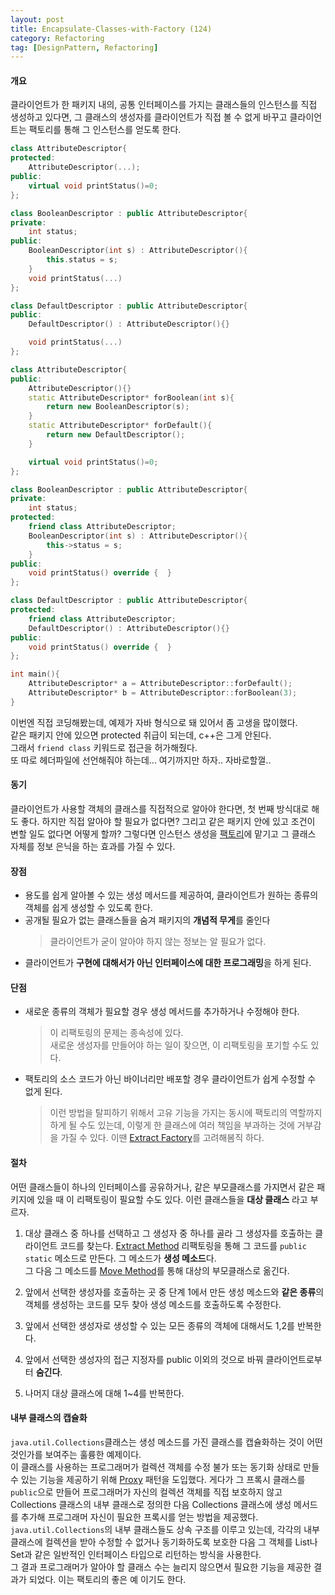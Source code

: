 ```yaml
---
layout: post
title: Encapsulate-Classes-with-Factory (124)
category: Refactoring
tag: [DesignPattern, Refactoring] 
---
```


#### 개요

클라이언트가 한 패키지 내의, 공통 인터페이스를 가지는 클래스들의 인스턴스를 직접 생성하고 있다면, 그 클래스의 생성자를 클라이언트가 직접 볼 수 없게 바꾸고 클라이언트는 팩토리를 통해 그 인스턴스를 얻도록 한다.  

```c++
class AttributeDescriptor{
protected:
    AttributeDescriptor(...);
public:
    virtual void printStatus()=0;
};

class BooleanDescriptor : public AttributeDescriptor{
private:
    int status;
public:
    BooleanDescriptor(int s) : AttributeDescriptor(){
        this.status = s;
    }
    void printStatus(...)
};

class DefaultDescriptor : public AttributeDescriptor{
public:
    DefaultDescriptor() : AttributeDescriptor(){}

    void printStatus(...)
};
```

```c++
class AttributeDescriptor{
public:
    AttributeDescriptor(){}
    static AttributeDescriptor* forBoolean(int s){
        return new BooleanDescriptor(s);
    }
    static AttributeDescriptor* forDefault(){
        return new DefaultDescriptor();
    }

    virtual void printStatus()=0;
};

class BooleanDescriptor : public AttributeDescriptor{
private:
    int status;
protected:
    friend class AttributeDescriptor;
    BooleanDescriptor(int s) : AttributeDescriptor(){
        this->status = s;
    }
public:
    void printStatus() override {  }
};

class DefaultDescriptor : public AttributeDescriptor{
protected:
    friend class AttributeDescriptor;
    DefaultDescriptor() : AttributeDescriptor(){}
public:
    void printStatus() override {  }
};

int main(){
    AttributeDescriptor* a = AttributeDescriptor::forDefault();
    AttributeDescriptor* b = AttributeDescriptor::forBoolean(3);
}

```

이번엔 직접 코딩해봤는데, 예제가 자바 형식으로 돼 있어서 좀 고생을 많이했다.  
같은 패키지 안에 있으면 protected 취급이 되는데, c++은 그게 안된다.  
그래서 `friend class` 키워드로 접근을 허가해줬다.  
또 따로 헤더파일에 선언해줘야 하는데... 여기까지만 하자.. 자바로할껄..  

#### 동기

클라이언트가 사용할 객체의 클래스를 직접적으로 알아야 한다면, 첫 번째 방식대로 해도 좋다. 하지만 직접 알아야 할 필요가 없다면? 그리고 같은 패키지 안에 있고 조건이 변할 일도 없다면 어떻게 할까? 그렇다면 인스턴스 생성을 [팩토리](https://jo631.github.io/designpattern/2021/04/14/Factory/)에 맡기고 그 클래스 자체를 정보 은닉을 하는 효과를 가질 수 있다.  

#### 장점

- 용도를 쉽게 알아볼 수 있는 생성 메서드를 제공하여, 클라이언트가 원하는 종류의 객체를 쉽게 생성할 수 있도록 한다.  
- 공개될 필요가 없는 클래스들을 숨겨 패키지의 **개념적 무게**를 줄인다  
    >클라이언트가 굳이 알아야 하지 않는 정보는 알 필요가 없다.  
- 클라이언트가 **구현에 대해서가 아닌 인터페이스에 대한 프로그래밍**을 하게 된다.  

#### 단점

- 새로운 종류의 객체가 필요할 경우 생성 메서드를 추가하거나 수정해야 한다.  

    > 이 리팩토링의 문제는 종속성에 있다.  
    새로운 생성자를 만들어야 하는 일이 잦으면, 이 리팩토링을 포기할 수도 있다.  

- 팩토리의 소스 코드가 아닌 바이너리만 배포할 경우 클라이언트가 쉽게 수정할 수 없게 된다.  

    >이런 방법을 탈피하기 위해서 고유 기능을 가지는 동시에 팩토리의 역할까지 하게 될 수도 있는데, 이렇게 한 클래스에 여러 책임을 부과하는 것에 거부감을 가질 수 있다. 이땐 [Extract Factory](https://jo631.github.io/refactoring/2021/04/13/Replace-Constructors-With-Creation-Methods/#extract-factory-%ED%8C%A9%ED%86%A0%EB%A6%AC-%EC%B6%94%EC%B6%9C)를 고려해봄직 하다.  

#### 절차  

어떤 클래스들이 하나의 인터페이스를 공유하거나, 같은 부모클래스를 가지면서 같은 패키지에 있을 때 이 리팩토링이 필요할 수도 있다. 이런 클래스들을 **대상 클래스** 라고 부르자.  

1. 대상 클래스 중 하나를 선택하고 그 생성자 중 하나를 골라 그 생성자를 호출하는 클라이언트 코드를 찾는다. [Extract Method](https://jo631.github.io/refactoring/2021/04/09/RefactoringToPattern/#extract-method) 리팩토링을 통해 그 코드를 `public static` 메소드로 만든다. 그 메소드가 **생성 메소드**다.  
그 다음 그 메소드를 [Move Method](https://jo631.github.io/refactoring/2021/04/09/RefactoringToPattern/#move-method)를 통해 대상의 부모클래스로 옮긴다.  

2. 앞에서 선택한 생성자를 호출하는 곳 중 단계 1에서 만든 생성 메소드와 **같은 종류**의 객체를 생성하는 코드를 모두 찾아 생성 메소드를 호출하도록 수정한다.  

3. 앞에서 선택한 생성자로 생성할 수 있는 모든 종류의 객체에 대해서도 1,2를 반복한다.  

4. 앞에서 선택한 생성자의 접근 지정자를 public 이외의 것으로 바꿔 클라이언트로부터 **숨긴다**.  

5. 나머지 대상 클래스에 대해 1~4를 반복한다.  


#### 내부 클래스의 캡슐화
`java.util.Collections`클래스는 생성 메소드를 가진 클래스를 캡슐화하는 것이 어떤것인가를 보여주는 훌륭한 예제이다.  
이 클래스를 사용하는 프로그래머가 컬렉션 객체를 수정 불가 또는 동기화 상태로 만들 수 있는 기능을 제공하기 위해 [Proxy](https://jo631.github.io/refactoring/2021/04/13/ProxyPattern/) 패턴을 도입했다. 게다가 그 프록시 클래스를 `public`으로 만들어 프로그래머가 자신의 컬렉션 객체를 직접 보호하지 않고 Collections 클래스의 내부 클래스로 정의한 다음 Collections 클래스에 생성 메서드를 추가해 프로그래머 자신이 필요한 프록시를 얻는 방법을 제공했다.  
`java.util.Collections`의 내부 클래스들도 상속 구조를 이루고 있는데, 각각의 내부 클래스에 컬렉션을 받아 수정할 수 없거나 동기화하도록 보호한 다음 그 객체를 List나 Set과 같은 일반적인 인터페이스 타입으로 리턴하는 방식을 사용한다.  
그 결과 프로그래머가 알아야 할 클래스 수는 늘리지 않으면서 필요한 기능을 제공한 결과가 되었다. 이는 팩토리의 좋은 예 이기도 한다.  